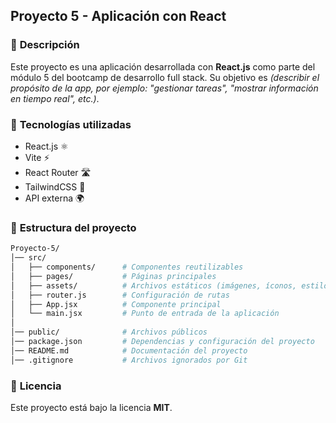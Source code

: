 ## **Proyecto 5 - Aplicación con React**  

### 📌 **Descripción**  
Este proyecto es una aplicación desarrollada con **React.js** como parte del módulo 5 del bootcamp de desarrollo full stack. Su objetivo es _(describir el propósito de la app, por ejemplo: "gestionar tareas", "mostrar información en tiempo real", etc.)_.

### 🚀 **Tecnologías utilizadas**  
- React.js ⚛️  
- Vite ⚡  
- React Router 🛣️  
- TailwindCSS 🎨  
- API externa 🌍  

### 📂 **Estructura del proyecto**  
```bash
Proyecto-5/
│── src/
│   ├── components/      # Componentes reutilizables
│   ├── pages/           # Páginas principales
│   ├── assets/          # Archivos estáticos (imágenes, íconos, estilos)
│   ├── router.js        # Configuración de rutas
│   ├── App.jsx          # Componente principal
│   └── main.jsx         # Punto de entrada de la aplicación
│
│── public/              # Archivos públicos
│── package.json         # Dependencias y configuración del proyecto
│── README.md            # Documentación del proyecto
│── .gitignore           # Archivos ignorados por Git
```


### 📜 **Licencia**  
Este proyecto está bajo la licencia **MIT**.  

